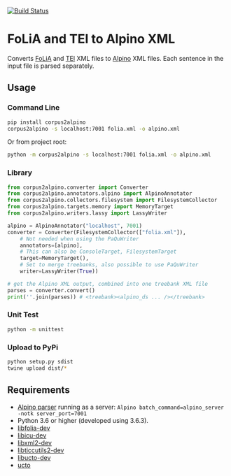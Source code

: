 [![Build Status](https://travis-ci.org/UUDigitalHumanitieslab/corpus2alpino.svg?branch=master)](https://travis-ci.org/UUDigitalHumanitieslab/corpus2alpino)

# FoLiA and TEI to Alpino XML

Converts [FoLiA](https://proycon.github.io/folia/) and [TEI](http://www.tei-c.org) XML files to [Alpino](www.let.rug.nl/vannoord/alp/Alpino) XML files. Each sentence in the input file is parsed separately.

## Usage

### Command Line

```bash
pip install corpus2alpino
corpus2alpino -s localhost:7001 folia.xml -o alpino.xml
```

Or from project root:

```bash
python -m corpus2alpino -s localhost:7001 folia.xml -o alpino.xml
```

### Library

```python
from corpus2alpino.converter import Converter
from corpus2alpino.annotators.alpino import AlpinoAnnotator
from corpus2alpino.collectors.filesystem import FilesystemCollector
from corpus2alpino.targets.memory import MemoryTarget
from corpus2alpino.writers.lassy import LassyWriter

alpino = AlpinoAnnotator("localhost", 7001)
converter = Converter(FilesystemCollector(["folia.xml"]),
    # Not needed when using the PaQuWriter
    annotators=[alpino],
    # This can also be ConsoleTarget, FilesystemTarget
    target=MemoryTarget(),
    # Set to merge treebanks, also possible to use PaQuWriter
    writer=LassyWriter(True))

# get the Alpino XML output, combined into one treebank XML file
parses = converter.convert()
print(''.join(parses)) # <treebank><alpino_ds ... /></treebank>
```

### Unit Test

```bash
python -m unittest
```

### Upload to PyPi

```bash
python setup.py sdist
twine upload dist/*
```

## Requirements

* [Alpino parser](http://www.let.rug.nl/vannoord/alp/Alpino) running as a server: `Alpino batch_command=alpino_server -notk server_port=7001`
* Python 3.6 or higher (developed using 3.6.3).
* [libfolia-dev](https://packages.ubuntu.com/bionic/libfolia-dev)
* [libicu-dev](https://packages.ubuntu.com/bionic/libicu-dev)
* [libxml2-dev](https://packages.ubuntu.com/bionic/libxml2-dev)
* [libticcutils2-dev](https://packages.ubuntu.com/bionic/libticcutils2-dev)
* [libucto-dev](https://packages.ubuntu.com/bionic/libucto-dev)
* [ucto](https://packages.ubuntu.com/bionic/ucto)
